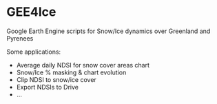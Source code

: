 # GEE4Ice
Google Earth Engine scripts for Snow/Ice dynamics over Greenland and Pyrenees

Some applications:
 - Average daily NDSI for snow cover areas chart
 - Snow/Ice % masking & chart evolution
 - Clip NDSI to snow/ice cover
 - Export NDSIs to Drive
 - ...
